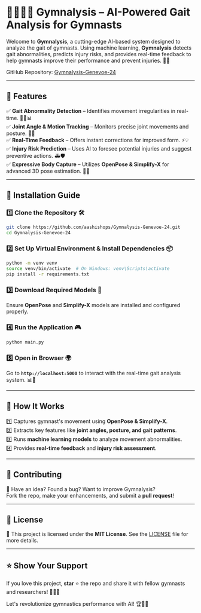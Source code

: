 # 🤸‍♂️🏋️‍♀️ Gymnalysis – AI-Powered Gait Analysis for Gymnasts

Welcome to **Gymnalysis**, a cutting-edge AI-based system designed to analyze the gait of gymnasts. Using machine learning, **Gymnalysis** detects gait abnormalities, predicts injury risks, and provides real-time feedback to help gymnasts improve their performance and prevent injuries. 🚀🤖

GitHub Repository: [Gymnalysis-Genevoe-24](https://github.com/aashishops/Gymnalysis-Genevoe-24)

---

## 📌 Features

✅ **Gait Abnormality Detection** – Identifies movement irregularities in real-time. 🏃‍♂️📊  
✅ **Joint Angle & Motion Tracking** – Monitors precise joint movements and posture. 🦿📐  
✅ **Real-Time Feedback** – Offers instant corrections for improved form. ⚡💡  
✅ **Injury Risk Prediction** – Uses AI to foresee potential injuries and suggest preventive actions. 🚑🛡️  
✅ **Expressive Body Capture** – Utilizes **OpenPose & Simplify-X** for advanced 3D pose estimation. 📸🎯  

---

## 🚀 Installation Guide

### 1️⃣ Clone the Repository 🛠️  
```bash
git clone https://github.com/aashishops/Gymnalysis-Genevoe-24.git
cd Gymnalysis-Genevoe-24
```

### 2️⃣ Set Up Virtual Environment & Install Dependencies 📦  
```bash
python -m venv venv
source venv/bin/activate  # On Windows: venv\Scripts\activate
pip install -r requirements.txt
```

### 3️⃣ Download Required Models 🧠  
Ensure **OpenPose** and **Simplify-X** models are installed and configured properly.

### 4️⃣ Run the Application 🎮  
```bash
python main.py
```

### 5️⃣ Open in Browser 🌍  
Go to **`http://localhost:5000`** to interact with the real-time gait analysis system. 📊🦾  

---

## 🎯 How It Works

1️⃣ Captures gymnast's movement using **OpenPose & Simplify-X**.  
2️⃣ Extracts key features like **joint angles, posture, and gait patterns**.  
3️⃣ Runs **machine learning models** to analyze movement abnormalities.  
4️⃣ Provides **real-time feedback** and **injury risk assessment**.  

---

## 🤝 Contributing

🚀 Have an idea? Found a bug? Want to improve Gymnalysis?  
Fork the repo, make your enhancements, and submit a **pull request**!  

---

## 📜 License

📝 This project is licensed under the **MIT License**. See the [LICENSE](LICENSE) file for more details.  

---

## ⭐ Show Your Support

If you love this project, **star** ⭐ the repo and share it with fellow gymnasts and researchers! 🤸‍♀️💡  

Let's revolutionize gymnastics performance with AI! 🏆🤖🔥

